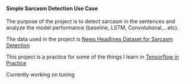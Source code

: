 #### Simple Sarcasm Detection Use Case 
The purpose of the project is to detect sarcasm in the sentences and analyze the model performance (baseline, LSTM, Convolutional,...etc).

The data used in the project is [News Headlines Dataset for Sarcasm Detection](https://www.kaggle.com/rmisra/news-headlines-dataset-for-sarcasm-detection/home)  

This project is a practice for some of the things I learn in [Tensorflow in Practice](https://www.coursera.org/specializations/tensorflow-in-practice?)

Currently working on tuning




